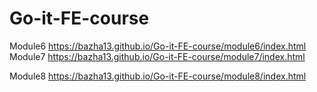 # Go-it-FE-course
Module6 https://bazha13.github.io/Go-it-FE-course/module6/index.html
Module7 https://bazha13.github.io/Go-it-FE-course/module7/index.html

Module8 https://bazha13.github.io/Go-it-FE-course/module8/index.html
